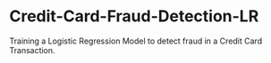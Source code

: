 # Credit-Card-Fraud-Detection-LR
Training a Logistic Regression Model to detect fraud in a Credit Card Transaction.
